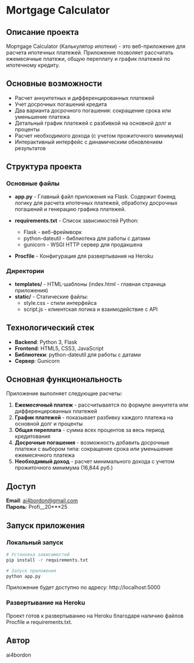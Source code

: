 # Mortgage Calculator

## Описание проекта

Мортgage Calculator (Калькулятор ипотеки) - это веб-приложение для расчета ипотечных платежей. Приложение позволяет рассчитать ежемесячные платежи, общую переплату и график платежей по ипотечному кредиту.

## Основные возможности

- Расчет аннуитетных и дифференцированных платежей
- Учет досрочных погашений кредита
- Два варианта досрочного погашения: сокращение срока или уменьшение платежа
- Детальный график платежей с разбивкой на основной долг и проценты
- Расчет необходимого дохода (с учетом прожиточного минимума)
- Интерактивный интерфейс с динамическим обновлением результатов

## Структура проекта

### Основные файлы

- **app.py** - Главный файл приложения на Flask. Содержит бэкенд логику для расчета ипотечных платежей, обработку досрочных погашений и генерацию графика платежей.

- **requirements.txt** - Список зависимостей Python:
  - Flask - веб-фреймворк
  - python-dateutil - библиотека для работы с датами
  - gunicorn - WSGI HTTP сервер для продакшена

- **Procfile** - Конфигурация для развертывания на Heroku

### Директории

- **templates/** - HTML-шаблоны (index.html - главная страница приложения)
- **static/** - Статические файлы:
  - style.css - стили интерфейса
  - script.js - клиентская логика и взаимодействие с API

## Технологический стек

- **Backend**: Python 3, Flask
- **Frontend**: HTML5, CSS3, JavaScript
- **Библиотеки**: python-dateutil для работы с датами
- **Сервер**: Gunicorn

## Основная функциональность

Приложение выполняет следующие расчеты:

1. **Ежемесячный платеж** - рассчитывается по формуле аннуитета или дифференцированных платежей
2. **График платежей** - показывает разбивку каждого платежа на основной долг и проценты
3. **Общая переплата** - сумма всех процентов за весь период кредитования
4. **Досрочные погашения** - возможность добавить досрочные платежи с выбором типа: сокращение срока или уменьшение ежемесячного платежа
5. **Необходимый доход** - расчет минимального дохода с учетом прожиточного минимума (16,844 руб.)

## Доступ

**Email**: ai4bordon@gmail.com  
**Пароль**: Profi__20***25

## Запуск приложения

### Локальный запуск

```bash
# Установка зависимостей
pip install -r requirements.txt

# Запуск приложения
python app.py
```

Приложение будет доступно по адресу: http://localhost:5000

### Развертывание на Heroku

Проект готов к развертыванию на Heroku благодаря наличию файлов Procfile и requirements.txt.

## Автор

ai4bordon

